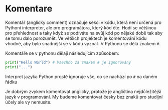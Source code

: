 # Komentare

Komentář (anglicky comment) označuje sekci v kódu, která není určená pro Pythoní interpreter, ale pro programátora, který kód čte. Hodí se většinou pro přehlednost a taky když se podíváte na svůj kód po nějaké době tak aby se tomu dalo porozumět.
Ve větších projektech je komentování kódu vhodné, aby bylo snadnější se v kódu vyznat. V Pythonu se dělá znakem `#`.

Komentáře se v pythonu dělají následujícím způsobem:
```python
print("Hello World") # Vsechno za znakem # je ignorovany
print("...")
```
Interpret jazyka Python prostě ignoruje vše, co se nachází po `#` na daném řádku

Je dobrým zvykem komentovat anglicky, protože je angličtina nejdůležitější jazyk v programování.
My budeme komentovat česky bez znaků pro studijní účely ale vy nemusíte.
